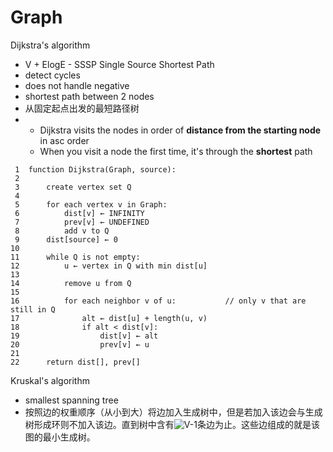 # Graph

Dijkstra's algorithm

* V + ElogE - SSSP Single Source Shortest Path
* detect cycles
* does not handle negative
* shortest path between 2 nodes
* 从固定起点出发的最短路径树
* * Dijkstra visits the nodes in order of **distance from the starting node** in asc order
  * When you visit a node the first time, it's through the **shortest** path

```text
 1  function Dijkstra(Graph, source):
 2
 3      create vertex set Q
 4
 5      for each vertex v in Graph:            
 6          dist[v] ← INFINITY                 
 7          prev[v] ← UNDEFINED                
 8          add v to Q                     
 9      dist[source] ← 0                       
10     
11      while Q is not empty:
12          u ← vertex in Q with min dist[u]   
13                                             
14          remove u from Q
15         
16          for each neighbor v of u:           // only v that are still in Q
17              alt ← dist[u] + length(u, v)
18              if alt < dist[v]:              
19                  dist[v] ← alt
20                  prev[v] ← u
21
22      return dist[], prev[]
```





Kruskal's algorithm 

* smallest spanning tree
* 按照边的权重顺序（从小到大）将边加入生成树中，但是若加入该边会与生成树形成环则不加入该边。直到树中含有![V-1](https://wikimedia.org/api/rest_v1/media/math/render/svg/cf99922c8908cda9655d87b4a60c0cf3923e0e12)条边为止。这些边组成的就是该图的最小生成树。



